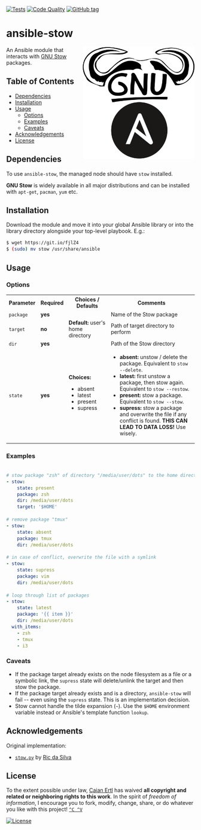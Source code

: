 [![Tests][workflows-shield]][workflows-url]
[![Code Quality][lgtm-shield]][lgtm-url]
[![GitHub tag][tag-shield]][tag-url]

# ansible-stow

<img src="logo.png" height="300x" align="right"/>

An Ansible module that interacts with [GNU Stow][stow] packages.

[stow]: https://www.gnu.org/software/stow

[workflows-shield]: https://img.shields.io/github/workflow/status/caian-org/ansible-stow/run-tests?label=tests&logo=github&style=flat-square
[workflows-url]: https://github.com/caian-org/ansible-stow/actions/workflows/check-code-and-run-tests.yml

[lgtm-shield]: https://img.shields.io/lgtm/grade/python/g/caian-org/ansible-stow.svg?logo=lgtm&style=flat-square
[lgtm-url]: https://lgtm.com/projects/g/caian-org/ansible-stow/context:python

[tag-shield]: https://img.shields.io/github/tag/caian-org/ansible-stow.svg?logo=git&logoColor=FFF&style=flat-square
[tag-url]: https://github.com/caian-org/ansible-stow/releases


## Table of Contents

- [Dependencies](#dependencies)
- [Installation](#installation)
- [Usage](#usage)
  - [Options](#options)
  - [Examples](#examples)
  - [Caveats](#caveats)
- [Acknowledgements](#acknowledgements)
- [License](#license)


## Dependencies

To use `ansible-stow`, the managed node should have `stow` installed.

__GNU Stow__ is widely available in all major distributions and can be
installed with `apt-get`, `pacman`, `yum` etc.


## Installation

Download the module and move it into your global Ansible library or into the
library directory alongside your top-level playbook. E.g.:

```sh
$ wget https://git.io/fjlZ4
$ (sudo) mv stow /usr/share/ansible
```


## Usage

### Options

<table>
  <tbody>
    <tr>
      <th align="center">Parameter</th>
      <th align="center">Required</th>
      <th align="center">Choices / Defaults</th>
      <th align="center">Comments</th>
    </tr>
    <tr>
      <td><code>package</code></td>
      <td><strong>yes</strong></td>
      <td></td>
      <td>Name of the Stow package</td>
    </tr>
    <tr>
      <td><code>target</code></td>
      <td><strong>no</strong></td>
      <td><strong>Default:</strong> user's home directory</td>
      <td>Path of target directory to perform</td>
    </tr>
    <tr>
      <td><code>dir</code></td>
      <td><strong>yes</strong></td>
      <td></td>
      <td>Path of the Stow directory</td>
    </tr>
    <tr>
      <td><code>state</code></td>
      <td><strong>yes</strong></td>
      <td>
        <strong>Choices:</strong><br>
        <ul>
          <li>absent</li>
          <li>latest</li>
          <li>present</li>
          <li>supress</li>
        </ul>
      </td>
      <td>
        <ul>
          <li><strong>absent:</strong> unstow / delete the package. Equivalent to <code>stow --delete</code>.</li>
          <li><strong>latest:</strong> first unstow a package, then stow again. Equivalent to <code>stow --restow</code>.</li>
          <li><strong>present:</strong> stow a package. Equivalent to <code>stow --stow</code>.</li>
          <li><strong>supress:</strong> stow a package and overwrite the file if any conflict is found. <strong>THIS CAN LEAD TO DATA LOSS!</strong> Use wisely.</li>
        </ul>
      </td>
    </tr>
  </tbody>
</table>


### Examples

```yaml

# stow package "zsh" of directory "/media/user/dots" to the home directory
- stow:
    state: present
    package: zsh
    dir: /media/user/dots
    target: '$HOME'

# remove package "tmux"
- stow:
    state: absent
    package: tmux
    dir: /media/user/dots

# in case of conflict, overwrite the file with a symlink
- stow:
    state: supress
    package: vim
    dir: /media/user/dots

# loop through list of packages
- stow:
    state: latest
    package: '{{ item }}'
    dir: /media/user/dots
  with_items:
    - zsh
    - tmux
    - i3
```

### Caveats

- If the package target already exists on the node filesystem as a file or a
  symbolic link, the `supress` state will delete/unlink the target and then
  stow the package.
- If the package target already exists and is a directory, `ansible-stow` will
  fail -- even using the `supress` state. This is an implementation decision.
- Stow cannot handle the tilde expansion (`~`). Use the `$HOME` environment
  variable instead or Ansible's template function `lookup`.


## Acknowledgements

Original implementation:

- [`stow.py`][stowpy] by [Ric da Silva][rsilva]

[stowpy]: https://github.com/rmhsilva/dotfiles/blob/master/library/stow.py
[rsilva]: https://github.com/rmhsilva


## License

To the extent possible under law, [Caian Ertl][me] has waived __all copyright
and related or neighboring rights to this work__. In the spirit of _freedom of
information_, I encourage you to fork, modify, change, share, or do whatever
you like with this project! [`^C ^V`][kopimi]

[![License][cc-shield]][cc-url]

[me]: https://github.com/upsetbit
[cc-shield]: https://forthebadge.com/images/badges/cc-0.svg
[cc-url]: http://creativecommons.org/publicdomain/zero/1.0

[kopimi]: https://kopimi.com
